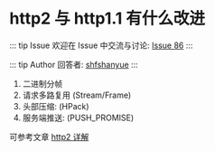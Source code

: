 # http2 与 http1.1 有什么改进



::: tip Issue 
 欢迎在 Issue 中交流与讨论: [Issue 86](https://github.com/shfshanyue/Daily-Question/issues/86) 
:::

::: tip Author 
回答者: [shfshanyue](https://github.com/shfshanyue) 
:::

1. 二进制分帧
1. 请求多路复用 (Stream/Frame)
1. 头部压缩: (HPack)
1. 服务端推送: (PUSH_PROMISE)

可参考文章 [http2 详解](https://juejin.im/post/5b88a4f56fb9a01a0b31a67e)